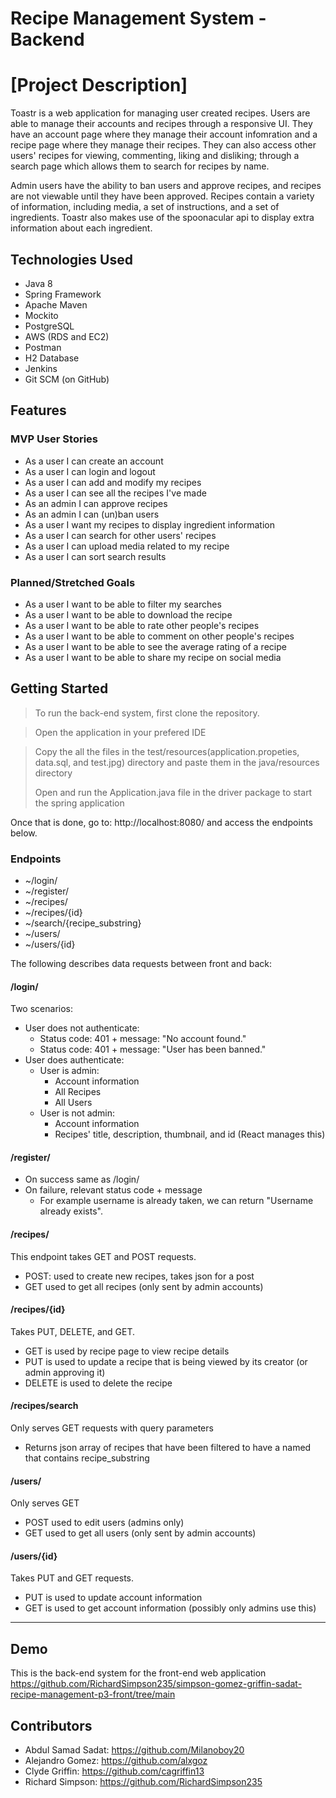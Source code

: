 # Recipe Management System - Backend

# [Project Description]
Toastr is a web application for managing user created recipes. Users are able to manage their accounts and recipes through a responsive UI. They have an account page where they manage their account infomration and a recipe page where they manage their recipes. They can also access other users' recipes for viewing, commenting, liking and disliking; through a search page which allows them to search for recipes by name.

Admin users have the ability to ban users and approve recipes, and recipes are not viewable until they have been approved. Recipes contain a variety of information, including media, a set of instructions, and a set of ingredients. Toastr also makes use of the spoonacular api to display extra information about each ingredient.


## Technologies Used
* Java 8
* Spring Framework
* Apache Maven
* Mockito
* PostgreSQL
* AWS (RDS and EC2)
* Postman
* H2 Database
* Jenkins
* Git SCM (on GitHub)

## Features

### MVP User Stories

* As a user I can create an account
* As a user I can login and logout
* As a user I can add and modify my recipes
* As a user I can see all the recipes I've made
* As an admin I can approve recipes
* As an admin I can (un)ban users
* As a user I want my recipes to display ingredient information
* As a user I can search for other users' recipes
* As a user I can upload media related to my recipe
* As a user I can sort search results

### Planned/Stretched Goals

* As a user I want to be able to filter my searches
* As a user I want to be able to download the recipe
* As a user I want to be able to rate other people's recipes
* As a user I want to be able to comment on other people's recipes
* As a user I want to be able to see the average rating of a recipe
* As a user I want to be able to share my recipe on social media

## Getting Started
> To run the back-end system, first clone the repository. 

> Open the application in your prefered IDE

> Copy the all the files in the test/resources(application.propeties, data.sql, and test.jpg) directory 
> and paste them in the java/resources directory
>  
> Open and run the Application.java file in the driver package to start the spring application

Once that is done, go to: http://localhost:8080/  and access the endpoints below.  


### Endpoints
 * ~/login/
 * ~/register/
 * ~/recipes/
 * ~/recipes/{id}
 * ~/search/{recipe_substring}
 * ~/users/
 * ~/users/{id}

The following describes data requests between front and back:
#### /login/
Two scenarios:
 * User does not authenticate:
   * Status code: 401 + message: "No account found."
   * Status code: 401 + message: "User has been banned."
 * User does authenticate:
   * User is admin:
     * Account information
     * All Recipes
     * All Users
   * User is not admin:
     * Account information
     * Recipes' title, description, thumbnail, and id (React manages this)

#### /register/
 * On success same as /login/
 * On failure, relevant status code + message
   * For example username is already taken, we can return "Username already exists".

#### /recipes/
This endpoint takes GET and POST requests.
 * POST: used to create new recipes, takes json for a post
 * GET used to get all recipes (only sent by admin accounts)

#### /recipes/{id}
Takes PUT, DELETE, and GET.
 * GET is used by recipe page to view recipe details
 * PUT is used to update a recipe that is being viewed by its creator (or admin approving it)
 * DELETE is used to delete the recipe

#### /recipes/search
Only serves GET requests with query parameters
 * Returns json array of recipes that have been filtered to have a named that contains recipe_substring

#### /users/
Only serves GET
 * POST used to edit users (admins only)
 * GET used to get all users (only sent by admin accounts)

#### /users/{id}
Takes PUT and GET requests.
 * PUT is used to update account information
 * GET is used to get account information (possibly only admins use this)


---






## Demo
This is the back-end system for the front-end web application
https://github.com/RichardSimpson235/simpson-gomez-griffin-sadat-recipe-management-p3-front/tree/main


## Contributors

* Abdul Samad Sadat:   https://github.com/Milanoboy20
* Alejandro Gomez:     https://github.com/alxgoz
* Clyde Griffin:       https://github.com/cagriffin13
* Richard Simpson:     https://github.com/RichardSimpson235


